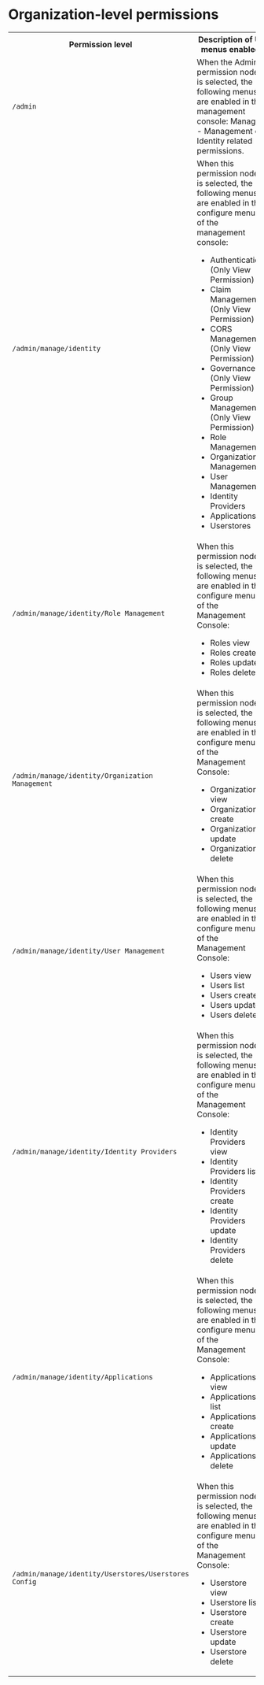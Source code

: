 # Organization-level permissions

<table>
    <tr>
        <th>Permission level</th>
        <th>Description of UI menus enabled</th>
    </tr>
    <tr>
        <td><code>/admin</code></td>
        <td>
            When the Admin permission node is selected, the following menus are enabled in the management console: Manage - Management of Identity related permissions.
        </td>
    </tr>
    <tr>
        <td><code>/admin/manage/identity</code></td>
        <td>
            When this permission node is selected, the following menus are enabled in the configure menu of the management console:
            <ul>
                <li>Authentication (Only View Permission)</li>
                <li>Claim Management (Only View Permission)</li>
                <li>CORS Management (Only View Permission)</li>
                <li>Governance (Only View Permission)</li>
                <li>Group Management (Only View Permission)</li>
                <li>Role Management</li>
                <li>Organization Management</li>
                <li>User Management</li>
                <li>Identity Providers</li>
                <li>Applications</li>
                <li>Userstores</li>
            </ul>
        </td>
    </tr>
    <tr>
        <td><code>/admin/manage/identity/Role Management</code></td>
        <td>
            When this permission node is selected, the following menus are enabled in the configure menu of the Management Console:
            <ul>
                <li>Roles view</li>
                <li>Roles create</li>
                <li>Roles update</li>
                <li>Roles delete</li>
            </ul>
        </td>
    </tr>
    <tr>
        <td><code>/admin/manage/identity/Organization Management</code></td>
        <td>
            When this permission node is selected, the following menus are enabled in the configure menu of the Management Console:
            <ul>
                <li>Organizations view</li>
                <li>Organizations create</li>
                <li>Organizations update</li>
                <li>Organizations delete</li>
            </ul>
        </td>
    </tr>
    <tr>
        <td><code>/admin/manage/identity/User Management</code></td>
        <td>
            When this permission node is selected, the following menus are enabled in the configure menu of the Management Console:
            <ul>
                <li>Users view</li>
                <li>Users list</li>
                <li>Users create</li>
                <li>Users update</li>
                <li>Users delete</li>
            </ul>
        </td>
    </tr>
    <tr>
        <td><code>/admin/manage/identity/Identity Providers</code></td>
        <td>
            When this permission node is selected, the following menus are enabled in the configure menu of the Management Console:
            <ul>
                <li>Identity Providers view</li>
                <li>Identity Providers list</li>
                <li>Identity Providers create</li>
                <li>Identity Providers update</li>
                <li>Identity Providers delete</li>
            </ul>
        </td>
    </tr>
    <tr>
        <td><code>/admin/manage/identity/Applications</code></td>
        <td>
            When this permission node is selected, the following menus are enabled in the configure menu of the Management Console:
            <ul>
                <li>Applications view</li>
                <li>Applications list</li>
                <li>Applications create</li>
                <li>Applications update</li>
                <li>Applications delete</li>
            </ul>
        </td>
    </tr>
    <tr>
        <td><code>/admin/manage/identity/Userstores/Userstores Config</code></td>
        <td>
            When this permission node is selected, the following menus are enabled in the configure menu of the Management Console:
            <ul>
                <li>Userstore view</li>
                <li>Userstore list</li>
                <li>Userstore create</li>
                <li>Userstore update</li>
                <li>Userstore delete</li>
            </ul>
        </td>
    </tr>
</table>